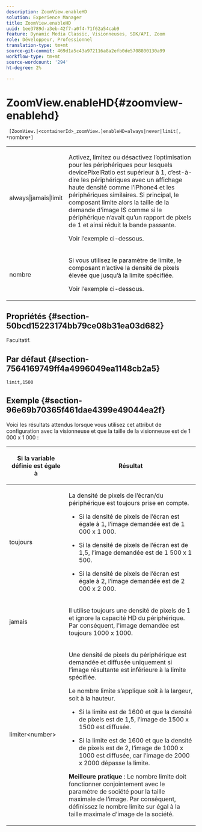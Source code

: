 ```yaml
---
description: ZoomView.enableHD
solution: Experience Manager
title: ZoomView.enableHD
uuid: 1ee3789d-a3eb-42f7-a0f4-71f62a54cab9
feature: Dynamic Media Classic, Visionneuses, SDK/API, Zoom
role: Développeur, Professionnel
translation-type: tm+mt
source-git-commit: 469d1a5c43a972116a8a2efb0de5708800130a99
workflow-type: tm+mt
source-wordcount: '294'
ht-degree: 2%

---
```



# ZoomView.enableHD{#zoomview-enablehd}

` [ZoomView.|<containerId>_zoomView.]enableHD=always|never|limit[, *`nombre`*]`

<table id="table_0BEA0B5FFDF64E5594B534B2A87A6D88"> 
 <tbody> 
  <tr> 
   <td colname="col1"> <p> <span class="codeph"> always|jamais|limit</span> </p> </td> 
   <td colname="col2"> <p> Activez, limitez ou désactivez l’optimisation pour les périphériques pour lesquels <span class="codeph"> devicePixelRatio</span> est supérieur à <span class="codeph"> 1</span>, c’est-à-dire les périphériques avec un affichage haute densité comme l’iPhone4 et les périphériques similaires. Si principal, le composant limite alors la taille de la demande d’image IS comme si le périphérique n’avait qu’un rapport de pixels de <span class="codeph"> 1</span> et ainsi réduit la bande passante. </p> <p>Voir l’exemple ci-dessous. </p> </td> 
  </tr> 
  <tr> 
   <td colname="col1"> <p> <span class="codeph"> <span class="varname"> nombre</span> </span> </p> </td> 
   <td colname="col2"> <p> Si vous utilisez le paramètre de limite, le composant n’active la densité de pixels élevée que jusqu’à la limite spécifiée. </p> <p>Voir l’exemple ci-dessous. </p> </td> 
  </tr> 
 </tbody> 
</table>

## Propriétés {#section-50bcd15223174bb79ce08b31ea03d682}

Facultatif.

## Par défaut {#section-7564169749ff4a4996049ea1148cb2a5}

`limit,1500`

## Exemple {#section-96e69b70365f461dae4399e49044ea2f}

Voici les résultats attendus lorsque vous utilisez cet attribut de configuration avec la visionneuse et que la taille de la visionneuse est de 1 000 x 1 000 :

<table id="table_F97FEDA0EE1B4EF6AC9FF9060548ACA4"> 
 <thead> 
  <tr> 
   <th colname="col1" class="entry"> <p>Si la variable définie est égale à </p> </th> 
   <th colname="col2" class="entry"> <p>Résultat </p> </th> 
  </tr> 
 </thead>
 <tbody> 
  <tr> 
   <td colname="col1"> <p> <span class="codeph"> toujours</span> </p> </td> 
   <td colname="col2"> <p>La densité de pixels de l’écran/du périphérique est toujours prise en compte. </p> <p> 
     <ul id="ul_D8F31FDFCDB74B75A3B1BFBEE33AF2E2"> 
      <li id="li_8A1C6DCCE10545349C73029729211BB2"> <p>Si la densité de pixels de l’écran est égale à 1, l’image demandée est de 1 000 x 1 000. </p> </li> 
      <li id="li_884156A34AC64B4E9B3ACC4C25EB710F"> <p>Si la densité de pixels de l’écran est de 1,5, l’image demandée est de 1 500 x 1 500. </p> </li> 
      <li id="li_7EC699284A7F4E679E512C3DA8B5454F"> <p>Si la densité de pixels de l’écran est égale à 2, l’image demandée est de 2 000 x 2 000. </p> </li> 
     </ul> </p> </td> 
  </tr> 
  <tr> 
   <td colname="col1"> <p> <span class="codeph"> jamais</span> </p> </td> 
   <td colname="col2"> <p>Il utilise toujours une densité de pixels de 1 et ignore la capacité HD du périphérique. Par conséquent, l'image demandée est toujours 1000 x 1000. </p> </td> 
  </tr> 
  <tr> 
   <td colname="col1"> <p> <span class="codeph"> limiter&lt;number&gt;</span> </p> </td> 
   <td colname="col2"> <p>Une densité de pixels du périphérique est demandée et diffusée uniquement si l’image résultante est inférieure à la limite spécifiée. </p> <p>Le nombre limite s’applique soit à la largeur, soit à la hauteur. </p> <p> 
     <ul id="ul_CEC06B2280164951BA1A0ADED99E8050"> 
      <li id="li_CA7A0980ACC54690A4F212DF53E2DC8A"> <p>Si la limite est de 1600 et que la densité de pixels est de 1,5, l’image de 1500 x 1500 est diffusée. </p> </li> 
      <li id="li_A4AAD7FBFA0347B082789511CA6768A5"> <p>Si la limite est de 1600 et que la densité de pixels est de 2, l’image de 1000 x 1000 est diffusée, car l’image de 2000 x 2000 dépasse la limite. </p> </li> 
     </ul> </p> <p> <b>Meilleure pratique</b> : Le nombre limite doit fonctionner conjointement avec le paramètre de société pour la taille maximale de l’image. Par conséquent, définissez le nombre limite sur égal à la taille maximale d’image de la société. </p> </td> 
  </tr> 
 </tbody> 
</table>


